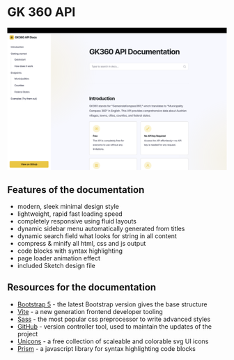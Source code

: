# GK 360 API
![Screenhot](/screenshot.png)

## Features of the documentation
-   modern, sleek minimal design style
-   lightweight, rapid fast loading speed
-   completely responsive using fluid layouts
-   dynamic sidebar menu automatically generated from titles
-   dynamic search field what looks for string in all content
-   compress & minify all html, css and js output
-   code blocks with syntax highlighting
-   page loader animation effect
-   included Sketch design file

## Resources for the documentation
- [Bootstrap 5](https://getbootstrap.com) - the latest Bootstrap version gives the base structure
- [Vite](https://vitejs.dev) - a new generation frontend developer tooling
- [Sass](https://vitejs.dev) - the most popular css preprocessor to write advanced styles
- [GitHub](https://vitejs.dev) - version controller tool, used to maintain the updates of the project
- [Unicons](https://vitejs.dev) - a free collection of scaleable and colorable svg UI icons
- [Prism](https://vitejs.dev) - a javascript library for syntax highlighting code blocks